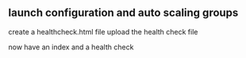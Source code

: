launch configuration and auto scaling groups 
------------------------------
create a healthcheck.html file 
upload the health check file 

now have an index and a health check 


